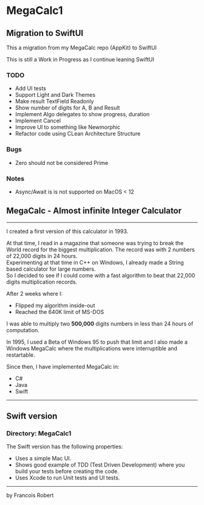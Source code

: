 # MegaCalc1

## Migration to SwiftUI
This a migration from my MegaCalc repo (AppKit) to SwiftUI

This is still a Work in Progress as I continue leaning SwiftUI

### TODO
- Add UI tests
- Support Light and Dark Themes
- Make result TextField Readonly
- Show number of digits for A, B and Result
- Implement Algo delegates to show progress, duration
- Implement Cancel
- Improve UI to something like Newmorphic
- Refactor code using CLean Architecture Structure

### Bugs
- Zero should not be considered Prime

### Notes
- Async/Await is is not supported on MacOS < 12


## MegaCalc - Almost infinite Integer Calculator
---
I created a first version of this calculator in 1993.  

At that time, I read in a magazine that someone was trying to break the World record for the biggest multiplication. The record was with 2 numbers of 22,000 digits in 24 hours.  
Experimenting at that time in C++ on Windows, I already made a String based calculator for large numbers.  
So I decided to see if I could come with a fast algorithm to beat that 22,000 digits multiplication records.

After 2 weeks where I:
- Flipped my algorithm inside-out
- Reached the 640K limit of MS-DOS

I was able to multiply two **500,000** digits numbers in less than 24 hours of computation.

In 1995, I used a Beta of Windows 95 to push that limit and I also made a Windows MegaCalc where the multiplications were interruptible and restartable.

Since then, I have implemented MegaCalc in:
- C#
- Java
- Swift

---
## Swift version
### Directory: MegaCalc1
The Swift version has the following properties:
- Uses a simple Mac UI.
- Shows good example of TDD (Test Driven Development) where you build your tests before creating the code.
- Uses Xcode to run Unit tests and UI tests.

---
by Francois Robert 

